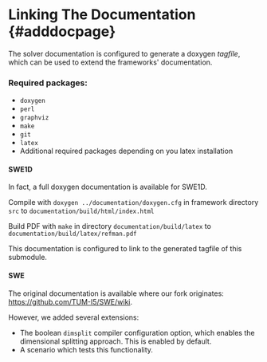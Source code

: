 # Linking The Documentation {#adddocpage}

The solver documentation is configured to generate a doxygen _tagfile_, which can be used to extend the frameworks' documentation.

### Required packages:
 - `doxygen`
 - `perl`
 - `graphviz`
 - `make`
 - `git`
 - `latex`
 - Additional required packages depending on you latex installation

#### SWE1D

In fact, a full doxygen documentation is available for SWE1D.

Compile with `doxygen ../documentation/doxygen.cfg` in framework directory `src` to `documentation/build/html/index.html`

Build PDF with `make` in directory `documentation/build/latex` to `documentation/build/latex/refman.pdf`

This documentation is configured to link to the generated tagfile of this submodule.

#### SWE

The original documentation is available where our fork originates: https://github.com/TUM-I5/SWE/wiki.

However, we added several extensions:

- The boolean `dimsplit` compiler configuration option, which enables the dimensional splitting approach. This is enabled by default.
- A scenario which tests this functionality.